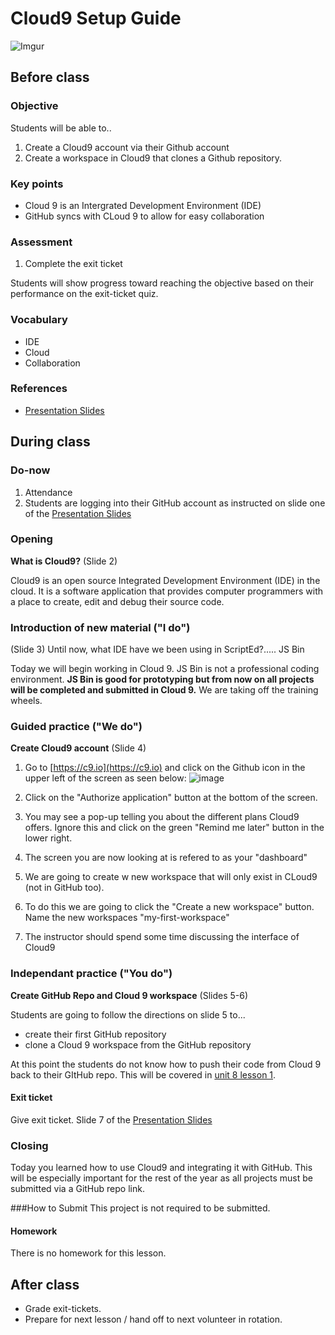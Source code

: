 # Cloud9 Setup Guide
![Imgur](http://i.imgur.com/9neVaHX.png)

## Before class

### Objective

Students will be able to.. 

1. Create a Cloud9 account via their Github account 
2. Create a workspace in Cloud9 that clones a Github repository.
 
### Key points

* Cloud 9 is an Intergrated Development Environment (IDE)
* GitHub syncs with CLoud 9 to allow for easy collaboration

### Assessment

1. Complete the exit ticket

Students will show progress toward reaching the objective based on their performance on the exit-ticket quiz.

### Vocabulary

* IDE
* Cloud
* Collaboration

### References

* [Presentation Slides](https://docs.google.com/presentation/d/1B1waYai67ysg7eqhc9Mm1O6fG7XO_WIPkCZxOiwyhj4/edit?usp=sharing)

## During class

### Do-now

1. Attendance
2. Students are logging into their GitHub account as instructed on slide one of the [Presentation Slides](https://docs.google.com/presentation/d/1B1waYai67ysg7eqhc9Mm1O6fG7XO_WIPkCZxOiwyhj4/edit?usp=sharing)

### Opening
**What is Cloud9?** (Slide 2)

Cloud9 is an open source Integrated Development Environment (IDE) in the cloud. It is a software application that provides computer programmers with a place to create, edit and debug their source code.


### Introduction of new material ("I do")
(Slide 3)
Until now, what IDE have we been using in ScriptEd?..... JS Bin

Today we will begin working in Cloud 9. JS Bin is not a professional coding environment. **JS Bin is good for prototyping but from now on all projects will be completed and submitted in Cloud 9.** We are taking off the training wheels.

### Guided practice ("We do")
**Create Cloud9 account** (Slide 4)

1. Go to [https://c9.io](https://c9.io) and click on the Github icon in the upper left of the screen as seen below: ![image](http://i.imgur.com/95AGSAw.png)

2. Click on the "Authorize application" button at the bottom of the screen.

3. You may see a pop-up telling you about the different plans Cloud9 offers. Ignore this and click on the green "Remind me later" button in the lower right. 

4. The screen you are now looking at is refered to as your "dashboard"
5. We are going to create w new workspace that will only exist in CLoud9 (not in GitHub too).
6. To do this we are going to click the "Create a new workspace" button. Name the new workspaces "my-first-workspace"
7. The instructor should spend some time discussing the interface of Cloud9 

### Independant practice ("You do")
**Create GitHub Repo and Cloud 9 workspace** (Slides 5-6)

Students are going to follow the directions on slide 5 to...

* create their first GitHub repository
* clone a Cloud 9 workspace from the GitHub repository

At this point the students do not know how to push their code from Cloud 9 back to their GItHub repo. This will be covered in [unit 8 lesson 1](https://github.com/ScriptEdcurriculum/Mr_Potato_Head).


#### Exit ticket

Give exit ticket. Slide 7 of the [Presentation Slides](https://docs.google.com/presentation/d/1B1waYai67ysg7eqhc9Mm1O6fG7XO_WIPkCZxOiwyhj4/edit?usp=sharing)

### Closing

Today you learned how to use Cloud9 and integrating it with GitHub. This will be especially important for the rest of the year as all projects must be submitted via a GitHub repo link.

###How to Submit
This project is not required to be submitted.

#### Homework

There is no homework for this lesson.

## After class

* Grade exit-tickets. 
* Prepare for next lesson / hand off to next volunteer in rotation.


